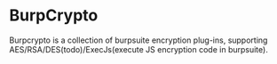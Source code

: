 # BurpCrypto

Burpcrypto is a collection of burpsuite encryption plug-ins, supporting AES/RSA/DES(todo)/ExecJs(execute JS encryption code in burpsuite).